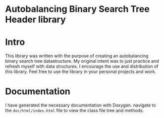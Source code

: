 # Autobalancing Binary Search Tree Header library
# Intro
This library was written with the purpose of creating an autobalancing binary search tree datastructure. My original intent was to just practice and refresh myself with data structures. I encourage the use and distribution of this library. Feel free to use the library in your personal projects and work.
# Documentation
I have generated the necessary documentation with Doxygen. navigate to the `doc/html/index.html` file to view the class file tree and methods.
